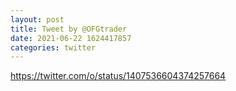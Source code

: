 ```yaml
--- 
layout: post 
title: Tweet by @OFGtrader 
date: 2021-06-22 1624417857 
categories: twitter 
--- 
```

https://twitter.com/o/status/1407536604374257664